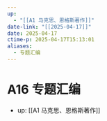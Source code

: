 ```yaml
---
up:
  - "[[A1 马克思、恩格斯著作]]"
date-link: "[[2025-04-17]]"
date: 2025-04-17
ctime-p: 2025-04-17T15:13:01
aliases:
  - 专题汇编
---
```


# A16 专题汇编

- up: [[A1 马克思、恩格斯著作]]
